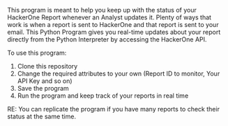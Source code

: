 This program is meant to help you keep up with the status of your HackerOne Report whenever an Analyst updates it. Plenty of ways that work is when a report is sent to HackerOne and that report is sent to your email. This Python Program gives you real-time updates about your report directly from the Python Interpreter by accessing the HackerOne API.

To use this program:

1. Clone this repository
2. Change the required attributes to your own (Report ID to monitor, Your API Key and so on)
3. Save the program
4. Run the program and keep track of your reports in real time

RE: You can replicate the program if you have many reports to check their status at the same time.
